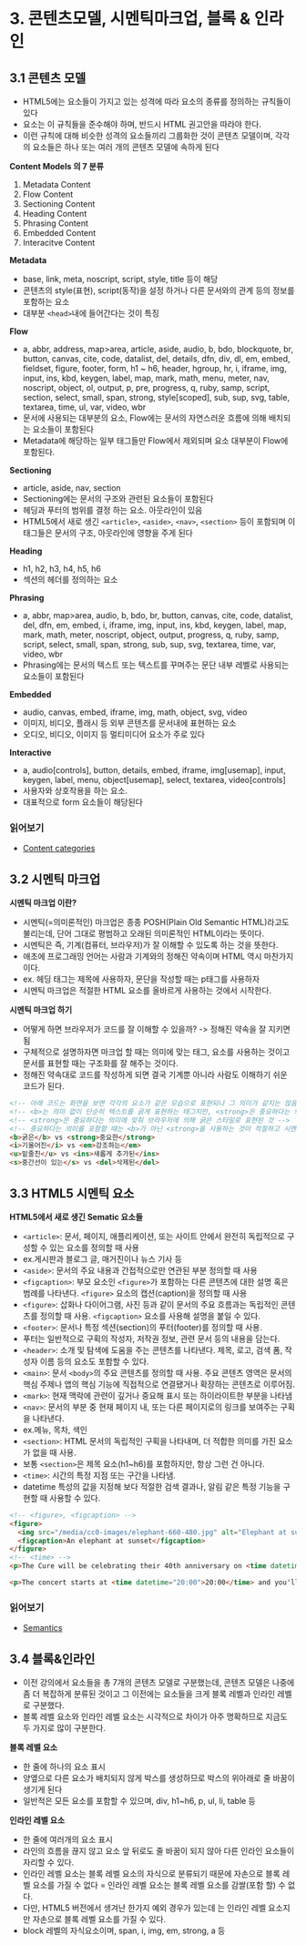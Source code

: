 # 3. 콘텐츠모델, 시멘틱마크업, 블록 & 인라인

## 3.1 콘텐츠 모델
* HTML5에는 요소들이 가지고 있는 성격에 따라 요소의 종류를 정의하는 규칙들이 있다
* 요소는 이 규칙들을 준수해야 하며, 반드시 HTML 권고안을 따라야 한다. 
* 이런 규칙에 대해 비슷한 성격의 요소들끼리 그룹화한 것이 콘텐츠 모델이며, 각각의 요소들은 하나 또는 여러 개의 콘텐츠 모델에 속하게 된다

**Content Models 의 7 분류**
1. Metadata Content
2. Flow Content
3. Sectioning Content
4. Heading Content
5. Phrasing Content
6. Embedded Content
7. Interacitve Content

**Metadata**
* base, link, meta, noscript, script, style, title 등이 해당
* 콘텐츠의 style(표현), script(동작)을 설정 하거나 다른 문서와의 관계 등의 정보를 포함하는 요소
* 대부분 ```<head>```내에 들어간다는 것이 특징

**Flow**
* a, abbr, address, map>area, article, aside, audio, b, bdo, blockquote, br, button, canvas, cite, code, datalist, del, details, dfn, div, dl, em, embed, fieldset, figure, footer, form, h1 ~ h6, header, hgroup, hr, i, iframe, img, input, ins, kbd, keygen, label, map, mark, math, menu, meter, nav, noscript, object, ol, output, p, pre, progress, q, ruby, samp, script, section, select, small, span, strong, style[scoped], sub, sup, svg, table, textarea, time, ul, var, video, wbr
* 문서에 사용되는 대부분의 요소, Flow에는 문서의 자연스러운 흐름에 의해 배치되는 요소들이 포함된다
* Metadata에 해당하는 일부 태그들만 Flow에서 제외되며 요소 대부분이 Flow에 포함된다.

**Sectioning**
* article, aside, nav, section
* Sectioning에는 문서의 구조와 관련된 요소들이 포함된다
* 헤딩과 푸터의 범위를 결정 하는 요소. 아웃라인이 있음
 * HTML5에서 새로 생긴 ```<article>```, ```<aside>```, ```<nav>```, ```<section>``` 등이 포함되며 이 태그들은 문서의 구조, 아웃라인에 영향을 주게 된다

**Heading**
* h1, h2, h3, h4, h5, h6
* 섹션의 헤더를 정의하는 요소

**Phrasing**
* a, abbr, map>area, audio, b, bdo, br, button, canvas, cite, code, datalist, del, dfn, em, embed, i, iframe, img, input, ins, kbd, keygen, label, map, mark, math, meter, noscript, object, output, progress, q, ruby, samp, script, select, small, span, strong, sub, sup, svg, textarea, time, var, video, wbr
* Phrasing에는 문서의 텍스트 또는 텍스트를 꾸며주는 문단 내부 레벨로 사용되는 요소들이 포함된다

**Embedded**
* audio, canvas, embed, iframe, img, math, object, svg, video
* 이미지, 비디오, 플래시 등 외부 콘텐츠를 문서내에 표현하는 요소
* 오디오, 비디오, 이미지 등 멀티미디어 요소가 주로 있다

**Interactive**
* a, audio[controls], button, details, embed, iframe, img[usemap], input, keygen, label, menu,
object[usemap], select, textarea, video[controls]
* 사용자와 상호작용을 하는 요소. 
* 대표적으로 form 요소들이 해당된다

### 읽어보기
* [Content categories](https://developer.mozilla.org/en-US/docs/Web/Guide/HTML/Content_categories)

## 3.2 시멘틱 마크업
**시멘틱 마크업 이란?**
* 시멘틱(=의미론적인) 마크업은 종종 POSH(Plain Old Semantic HTML)라고도 불리는데, 단어 그대로 평범하고 오래된 의미론적인 HTML이라는 뜻이다.
* 시멘틱은 즉, 기계(컴퓨터, 브라우저)가 잘 이해할 수 있도록 하는 것을 뜻한다.
* 애초에 프로그래밍 언어는 사람과 기계와의 정해진 약속이며 HTML 역시 마찬가지이다.
 * ex. 헤딩 태그는 제목에 사용하자, 문단을 작성할 때는 p태그를 사용하자
* 시멘틱 마크업은 적절한 HTML 요소를 올바르게 사용하는 것에서 시작한다.

**시멘틱 마크업 하기**
*  어떻게 하면 브라우저가 코드를 잘 이해할 수 있을까? -> 정해진 약속을 잘 지키면 됨
* 구체적으로 설명하자면 마크업 할 때는 의미에 맞는 태그, 요소를 사용하는 것이고 문서를 표현할 때는 구조화를 잘 해주는 것이다.
* 정해진 약속대로 코드를 작성하게 되면 결국 기계뿐 아니라 사람도 이해하기 쉬운 코드가 된다.

```html
<!-- 아래 코드는 화면을 보면 각각의 요소가 같은 모습으로 표현되나 그 의미가 같지는 않음 -->
<!-- <b>는 의미 없이 단순히 텍스트를 굵게 표현하는 태그지만, <strong>은 중요하다는 의미를 지님 -->
<!-- <strong>은 중요하다는 의미에 맞춰 브라우저에 의해 굵은 스타일로 표현된 것 -->
<!-- 중요하다는 의미를 포함할 때는 <b>가 아닌 <strong>을 사용하는 것이 적절하고 시멘틱한 마크업 -->
<b>굵은</b> vs <strong>중요한</strong>
<i>기울어진</i> vs <em>강조하는</em>
<u>밑줄친</u> vs <ins>새롭게 추가된</ins>
<s>중간선이 있는</s> vs <del>삭제된</del>
```

## 3.3 HTML5 시멘틱 요소

**HTML5에서 새로 생긴 Sematic 요소들**
* ```<article>```: 문서, 페이지, 애플리케이션, 또는 사이트 안에서 완전히 독립적으로 구성할 수 있는 요소를 정의할 때 사용
 * ex.게시판과 블로그 글, 매거진이나 뉴스 기사 등
* ```<aside>```: 문서의 주요 내용과 간접적으로만 연관된 부분 정의할 때 사용
* ```<figcaption>```: 부모 요소인 ```<figure>```가 포함하는 다른 콘텐츠에 대한 설명 혹은 범례를 나타낸다. ```<figure>``` 요소의 캡션(caption)을 정의할 때 사용
* ```<figure>```: 삽화나 다이어그램, 사진 등과 같이 문서의 주요 흐름과는 독립적인 콘텐츠를 정의할 때 사용. ```<figcaption>``` 요소를 사용해 설명을 붙일 수 있다.
* ```<footer>```: 문서나 특정 섹션(section)의 푸터(footer)를 정의할 때 사용.
 * 푸터는 일반적으로 구획의 작성자, 저작권 정보, 관련 문서 등의 내용을 담는다.
* ```<header>```: 소개 및 탐색에 도움을 주는 콘텐츠를 나타낸다. 제목, 로고, 검색 폼, 작성자 이름 등의 요소도 포함할 수 있다.
* ```<main>```: 문서 ```<body>```의 주요 콘텐츠를 정의할 때 사용. 주요 콘텐츠 영역은 문서의 핵심 주제나 앱의 핵심 기능에 직접적으로 연결됐거나 확장하는 콘텐츠로 이루어짐.
* ```<mark>```: 현재 맥락에 관련이 깊거나 중요해 표시 또는 하이라이트한 부분을 나타냄
* ```<nav>```: 문서의 부분 중 현재 페이지 내, 또는 다른 페이지로의 링크를 보여주는 구획을 나타낸다.
 * ex.메뉴, 목차, 색인
* ```<section>```:  HTML 문서의 독립적인 구획을 나타내며, 더 적합한 의미를 가진 요소가 없을 때 사용.
 * 보통 ```<section>```은 제목 요소(h1~h6)를 포함하지만, 항상 그런 건 아니다.
* ```<time>```: 시간의 특정 지점 또는 구간을 나타냄.
 * datetime 특성의 값을 지정해 보다 적절한 검색 결과나, 알림 같은 특정 기능을 구현할 때 사용할 수 있다.

```html
<!-- <figure>, <figcaption> -->
<figure>
  <img src="/media/cc0-images/elephant-660-480.jpg" alt="Elephant at sunset">
  <figcaption>An elephant at sunset</figcaption>
</figure>
<!-- <time> -->
<p>The Cure will be celebrating their 40th anniversary on <time datetime="2018-07-07">July 7</time> in London's Hyde Park.</p>

<p>The concert starts at <time datetime="20:00">20:00</time> and you'll be able to enjoy the band for at least <time datetime="PT2H30M">2h 30m</time>.</p>
```

### 읽어보기
* [Semantics](https://developer.mozilla.org/en-US/docs/Glossary/Semantics)

## 3.4 블록&인라인
* 이전 강의에서 요소들을 총 7개의 콘텐츠 모델로 구분했는데, 콘텐츠 모델은 나중에 좀 더 복잡하게 분류된 것이고 그 이전에는 요소들을 크게 블록 레벨과 인라인 레벨로 구분했다.
* 블록 레벨 요소와 인라인 레벨 요소는 시각적으로 차이가 아주 명확하므로 지금도 두 가지로 많이 구분한다.

**블록 레벨 요소**
* 한 줄에 하나의 요소 표시
 * 양옆으로 다른 요소가 배치되지 않게 박스를 생성하므로 박스의 위아래로 줄 바꿈이 생기게 된다
* 일반적은 모든 요소를 포함할 수 있으며, div, h1~h6, p, ul, li, table 등

**인라인 레벨 요소**
* 한 줄에 여러개의 요소 표시
 * 라인의 흐름을 끊지 않고 요소 앞 뒤로도 줄 바꿈이 되지 않아 다른 인라인 요소들이 자리할 수 있다.
 * 인라인 레벨 요소는 블록 레벨 요소의 자식으로 분류되기 때문에 자손으로 블록 레벨 요소를 가질 수 없다 = 인라인 레벨 요소는 블록 레벨 요소를 감쌀(포함 할) 수 없다.
 * 다만, HTML5 버전에서 생겨난 한가지 예외 경우가 있는데 <a>는 인라인 레벨 요소지만 자손으로 블록 레벨 요소를 가질 수 있다.
* block 레벨의 자식요소이며, span, i, img, em, strong, a 등
